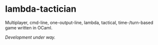 lambda-tactician
===============

Multiplayer, cmd-line, one-output-line, lambda, tactical, time-/turn-based game written in OCaml. 

_Development under way._
